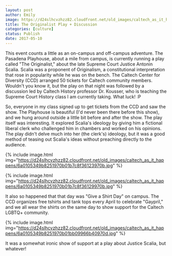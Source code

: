 ```yaml
---
layout: post
author: Emily
image: https://d24slhcvzhzz82.cloudfront.net/old_images/caltech_as_it_happens/6a0105349b8251970b01bb09966b31970d.jpg
title: The Originalist Play + Discussion
categories: [culture]
status: Publish
date: 2017-05-10
---
```



This event counts a little as an on-campus and off-campus adventure. The Pasadena Playhouse, about a mile from campus, is currently running a play called "The Originalist," about the late Supreme Court Justice Antonin Scalia. Scalia was a proponent of Originalism, a constitutional interpretation that rose in popularity while he was on the bench. The Caltech Center for Diversity (CCD) arranged 50 tickets for Caltech community members. Wouldn't you know it, but the play on that night was followed by a discussion led by Caltech History professor Dr. Kousser, who is teaching the Supreme Court History class I am currently taking. What luck! :P

So, everyone in my class signed up to get tickets from the CCD and saw the show. The Playhouse is beautiful (I'd never been there before this show), and we hung around outside a little bit before and after the show. The play itself was interesting. It explored Scalia's ideology by giving him a fictional liberal clerk who challenged him in chambers and worked on his opinions. The play didn't delve much into her (the clerk's) ideology, but it was a good method of teasing out Scalia's ideas without preaching directly to the audience.


{% include image.html img="https://d24slhcvzhzz82.cloudfront.net/old_images/caltech_as_it_happens/6a0105349b8251970b01b7c8f36123970b.jpg" %}


{% include image.html img="https://d24slhcvzhzz82.cloudfront.net/old_images/caltech_as_it_happens/6a0105349b8251970b01b7c8f36129970b.jpg" %}

It also so happened that that day was "Give a Shirt Day" on campus. The CCD organizes free tshirts and tank tops every April to celebrate "Gaypril," and we all wear the shirts on the same day to show support for the Caltech LGBTQ+ community.


{% include image.html img="https://d24slhcvzhzz82.cloudfront.net/old_images/caltech_as_it_happens/6a0105349b8251970b01bb09966b40970d.jpg" %}

It was a somewhat ironic show of support at a play about Justice Scalia, but whatever!
